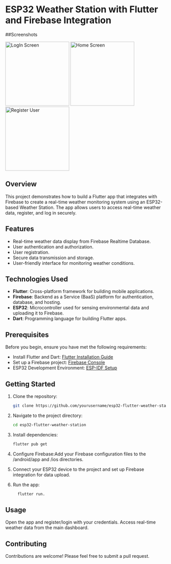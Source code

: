 # ESP32 Weather Station with Flutter and Firebase Integration
##Screenshots

<img src="https://github.com/irehmaan/Flutter-App-for-Esp32-based-Weather-Station/assets/88653030/367f694b-9f53-4772-a056-3679d1f6f2a4" width="200" title="LogIn Screen">
<img src="https://github.com/irehmaan/Flutter-App-for-Esp32-based-Weather-Station/assets/88653030/38863cdc-892b-443d-a0de-95d28f4acdd1" width="200" title="Home Screen">
<img src="https://github.com/irehmaan/Flutter-App-for-Esp32-based-Weather-Station/assets/88653030/231ab654-f074-4bc6-9a67-7b42db7259f7" width="200" title="Register User">


## Overview

This project demonstrates how to build a Flutter app that integrates with Firebase to create a real-time weather monitoring system using an ESP32-based Weather Station. The app allows users to access real-time weather data, register, and log in securely.

## Features

- Real-time weather data display from Firebase Realtime Database.
- User authentication and authorization.
- User registration.
- Secure data transmission and storage.
- User-friendly interface for monitoring weather conditions.

## Technologies Used

- **Flutter**: Cross-platform framework for building mobile applications.
- **Firebase**: Backend as a Service (BaaS) platform for authentication, database, and hosting.
- **ESP32**: Microcontroller used for sensing environmental data and uploading it to Firebase.
- **Dart**: Programming language for building Flutter apps.

## Prerequisites

Before you begin, ensure you have met the following requirements:

- Install Flutter and Dart: [Flutter Installation Guide](https://flutter.dev/docs/get-started/install)
- Set up a Firebase project: [Firebase Console](https://console.firebase.google.com/)
- ESP32 Development Environment: [ESP-IDF Setup](https://docs.espressif.com/projects/esp-idf/en/latest/esp32/get-started/)

## Getting Started

1. Clone the repository:

   ```bash
   git clone https://github.com/yourusername/esp32-flutter-weather-station.git
2. Navigate to the project directory:
    ```bash
    cd esp32-flutter-weather-station
3. Install dependencies:
    ```bash
    flutter pub get
4. Configure Firebase:Add your Firebase configuration files to the /android/app and /ios directories.
   
5. Connect your ESP32 device to the project and set up Firebase integration for data upload.

6. Run the app: 
   ```bash
     flutter run.

## Usage

Open the app and register/login with your credentials.
Access real-time weather data from the main dashboard.


## Contributing

Contributions are welcome! Please feel free to submit a pull request.
